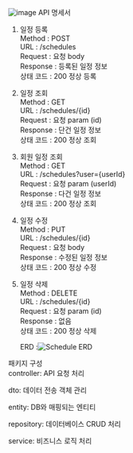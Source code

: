 ![image](https://github.com/user-attachments/assets/cd08a539-7445-4db6-bea1-5ee9a9aa4099) API 명세서

1) 일정 등록  
   Method : POST  
   URL : /schedules  
   Request : 요청 body  
   Response : 등록된 일정 정보  
   상태 코드 : 200 정상 등록

2) 일정 조회  
   Method : GET  
   URL : /schedules/{id}  
   Request : 요청 param (id)  
   Response : 단건 일정 정보  
   상태 코드 : 200 정상 조회

3) 회원 일정 조회  
   Method : GET  
   URL : /schedules?user={userId}  
   Request : 요청 param (userId)  
   Response : 다건 일정 정보  
   상태 코드 : 200 정상 조회

4) 일정 수정  
   Method : PUT   
   URL : /schedules/{id}   
   Request : 요청 body  
   Response : 수정된 일정 정보  
   상태 코드 : 200 정상 수정

5) 일정 삭제  
   Method : DELETE  
   URL : /schedules/{id}  
   Request : 요청 param (id)  
   Response : 없음  
   상태 코드 : 200 정상 삭제

   ERD :![Schedule ERD](https://github.com/user-attachments/assets/c4b265ab-4dca-4f98-9266-3e18fbc41ce7)

   
패키지 구성  
 controller: API 요청 처리

 dto: 데이터 전송 객체 관리

entity: DB와 매핑되는 엔티티  

repository: 데이터베이스 CRUD 처리  

service: 비즈니스 로직 처리  

